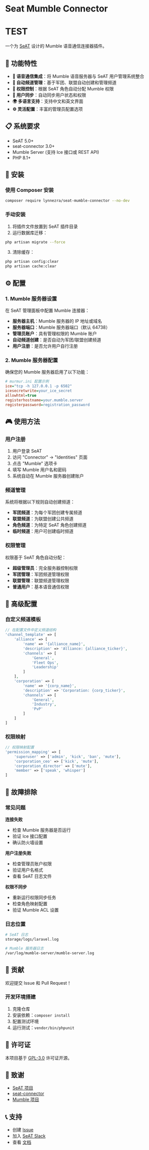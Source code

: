 # Seat Mumble Connector
# TEST
一个为 [SeAT](https://github.com/eveseat/seat) 设计的 Mumble 语音通信连接器插件。

## 🎯 功能特性

- **🎤 语音通信集成**：将 Mumble 语音服务器与 SeAT 用户管理系统整合
- **🏢 自动频道管理**：基于军团、联盟自动创建和管理频道
- **🔐 权限控制**：根据 SeAT 角色自动分配 Mumble 权限
- **👥 用户同步**：自动同步用户状态和权限
- **🌍 多语言支持**：支持中文和英文界面
- **⚙️ 灵活配置**：丰富的管理员配置选项

## 📋 系统要求

- SeAT 5.0+
- seat-connector 3.0+
- Mumble Server (支持 Ice 接口或 REST API)
- PHP 8.1+

## 🚀 安装

### 使用 Composer 安装

```bash
composer require lynnezra/seat-mumble-connector --no-dev
```

### 手动安装

1. 将插件文件放置到 SeAT 插件目录
2. 运行数据库迁移：
```bash
php artisan migrate --force
```

3. 清除缓存：
```bash
php artisan config:clear
php artisan cache:clear
```

## ⚙️ 配置

### 1. Mumble 服务器设置

在 SeAT 管理面板中配置 Mumble 连接器：

- **服务器主机**：Mumble 服务器的 IP 地址或域名
- **服务器端口**：Mumble 服务器端口（默认 64738）
- **管理员账户**：具有管理权限的 Mumble 账户
- **自动频道创建**：是否自动为军团/联盟创建频道
- **用户注册**：是否允许用户自行注册

### 2. Mumble 服务器配置

确保您的 Mumble 服务器启用了以下功能：

```ini
# murmur.ini 配置示例
ice="tcp -h 127.0.0.1 -p 6502"
icesecretwrite=your_ice_secret
allowhtml=true
registerhostname=your.mumble.server
registerpassword=registration_password
```

## 🎮 使用方法

### 用户注册

1. 用户登录 SeAT
2. 访问 "Connector" → "Identities" 页面
3. 点击 "Mumble" 选项卡
4. 填写 Mumble 用户名和密码
5. 系统自动在 Mumble 服务器创建账户

### 频道管理

系统将根据以下规则自动创建频道：

- **军团频道**：为每个军团创建专属频道
- **联盟频道**：为联盟创建公共频道
- **角色频道**：为特定 SeAT 角色创建频道
- **临时频道**：用户可创建临时频道

### 权限管理

权限基于 SeAT 角色自动分配：

- **超级管理员**：完全服务器控制权限
- **军团管理**：军团频道管理权限
- **联盟管理**：联盟频道管理权限
- **普通用户**：基本语音通信权限

## 🔧 高级配置

### 自定义频道模板

```php
// 在配置文件中定义频道结构
'channel_template' => [
    'alliance' => [
        'name' => '{alliance_name}',
        'description' => 'Alliance: {alliance_ticker}',
        'channels' => [
            'General',
            'Fleet Ops',
            'Leadership'
        ]
    ],
    'corporation' => [
        'name' => '{corp_name}',
        'description' => 'Corporation: {corp_ticker}',
        'channels' => [
            'General',
            'Industry',
            'PvP'
        ]
    ]
]
```

### 权限映射

```php
// 权限映射配置
'permission_mapping' => [
    'superuser' => ['admin', 'kick', 'ban', 'mute'],
    'corporation_ceo' => ['kick', 'mute'],
    'corporation_director' => ['mute'],
    'member' => ['speak', 'whisper']
]
```

## 🐛 故障排除

### 常见问题

**连接失败**
- 检查 Mumble 服务器是否运行
- 验证 Ice 接口配置
- 确认防火墙设置

**用户注册失败**
- 检查管理员账户权限
- 验证用户名格式
- 查看 SeAT 日志文件

**权限不同步**
- 重新运行权限同步任务
- 检查角色映射配置
- 验证 Mumble ACL 设置

### 日志位置

```bash
# SeAT 日志
storage/logs/laravel.log

# Mumble 服务器日志
/var/log/mumble-server/mumble-server.log
```

## 🤝 贡献

欢迎提交 Issue 和 Pull Request！

### 开发环境搭建

1. 克隆仓库
2. 安装依赖：`composer install`
3. 配置测试环境
4. 运行测试：`vendor/bin/phpunit`

## 📄 许可证

本项目基于 [GPL-3.0](LICENSE) 许可证开源。

## 🙏 致谢

- [SeAT 项目](https://github.com/eveseat/seat)
- [seat-connector](https://github.com/warlof/seat-connector)
- [Mumble 项目](https://www.mumble.info/)

## 📞 支持

- 创建 [Issue](https://github.com/Lynnezra/seat-mumble-connector/issues)
- 加入 [SeAT Slack](https://seat-slack.herokuapp.com/)
- 查看 [文档](https://github.com/Lynnezra/seat-mumble-connector/wiki)